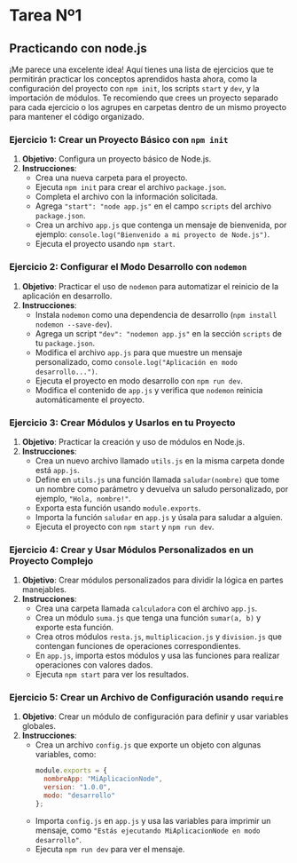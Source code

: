 # Tarea Nº1

## Practicando con node.js

¡Me parece una excelente idea! Aquí tienes una lista de ejercicios que te permitirán practicar los conceptos aprendidos hasta ahora, como la configuración del proyecto con `npm init`, los scripts `start` y `dev`, y la importación de módulos. Te recomiendo que crees un proyecto separado para cada ejercicio o los agrupes en carpetas dentro de un mismo proyecto para mantener el código organizado.

### Ejercicio 1: Crear un Proyecto Básico con `npm init`
1. **Objetivo**: Configura un proyecto básico de Node.js.
2. **Instrucciones**:
   - Crea una nueva carpeta para el proyecto.
   - Ejecuta `npm init` para crear el archivo `package.json`.
   - Completa el archivo con la información solicitada.
   - Agrega `"start": "node app.js"` en el campo `scripts` del archivo `package.json`.
   - Crea un archivo `app.js` que contenga un mensaje de bienvenida, por ejemplo: `console.log("Bienvenido a mi proyecto de Node.js")`.
   - Ejecuta el proyecto usando `npm start`.

### Ejercicio 2: Configurar el Modo Desarrollo con `nodemon`
1. **Objetivo**: Practicar el uso de `nodemon` para automatizar el reinicio de la aplicación en desarrollo.
2. **Instrucciones**:
   - Instala `nodemon` como una dependencia de desarrollo (`npm install nodemon --save-dev`).
   - Agrega un script `"dev": "nodemon app.js"` en la sección `scripts` de tu `package.json`.
   - Modifica el archivo `app.js` para que muestre un mensaje personalizado, como `console.log("Aplicación en modo desarrollo...")`.
   - Ejecuta el proyecto en modo desarrollo con `npm run dev`.
   - Modifica el contenido de `app.js` y verifica que `nodemon` reinicia automáticamente el proyecto.

### Ejercicio 3: Crear Módulos y Usarlos en tu Proyecto
1. **Objetivo**: Practicar la creación y uso de módulos en Node.js.
2. **Instrucciones**:
   - Crea un nuevo archivo llamado `utils.js` en la misma carpeta donde está `app.js`.
   - Define en `utils.js` una función llamada `saludar(nombre)` que tome un nombre como parámetro y devuelva un saludo personalizado, por ejemplo, `"Hola, nombre!"`.
   - Exporta esta función usando `module.exports`.
   - Importa la función `saludar` en `app.js` y úsala para saludar a alguien.
   - Ejecuta el proyecto con `npm start` y `npm run dev`.

### Ejercicio 4: Crear y Usar Módulos Personalizados en un Proyecto Complejo
1. **Objetivo**: Crear módulos personalizados para dividir la lógica en partes manejables.
2. **Instrucciones**:
   - Crea una carpeta llamada `calculadora` con el archivo `app.js`.
   - Crea un módulo `suma.js` que tenga una función `sumar(a, b)` y exporte esta función.
   - Crea otros módulos `resta.js`, `multiplicacion.js` y `division.js` que contengan funciones de operaciones correspondientes.
   - En `app.js`, importa estos módulos y usa las funciones para realizar operaciones con valores dados.
   - Ejecuta `npm start` para ver los resultados.

### Ejercicio 5: Crear un Archivo de Configuración usando `require`
1. **Objetivo**: Crear un módulo de configuración para definir y usar variables globales.
2. **Instrucciones**:
   - Crea un archivo `config.js` que exporte un objeto con algunas variables, como:
     ```javascript
     module.exports = {
       nombreApp: "MiAplicacionNode",
       version: "1.0.0",
       modo: "desarrollo"
     };
     ```
   - Importa `config.js` en `app.js` y usa las variables para imprimir un mensaje, como `"Estás ejecutando MiAplicacionNode en modo desarrollo"`.
   - Ejecuta `npm run dev` para ver el mensaje.

